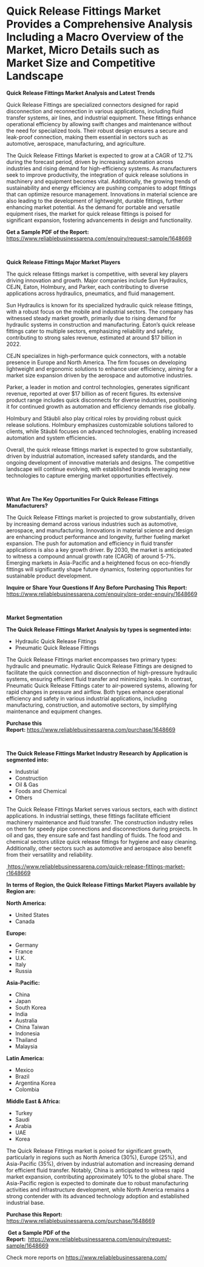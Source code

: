 <p><h1>Quick Release Fittings Market Provides a Comprehensive Analysis Including a Macro Overview of the Market, Micro Details such as Market Size and Competitive Landscape</h1></p><p><strong>Quick Release Fittings Market Analysis and Latest Trends</strong></p>
<p><p>Quick Release Fittings are specialized connectors designed for rapid disconnection and reconnection in various applications, including fluid transfer systems, air lines, and industrial equipment. These fittings enhance operational efficiency by allowing swift changes and maintenance without the need for specialized tools. Their robust design ensures a secure and leak-proof connection, making them essential in sectors such as automotive, aerospace, manufacturing, and agriculture.</p><p>The Quick Release Fittings Market is expected to grow at a CAGR of 12.7% during the forecast period, driven by increasing automation across industries and rising demand for high-efficiency systems. As manufacturers seek to improve productivity, the integration of quick release solutions in machinery and equipment becomes vital. Additionally, the growing trends of sustainability and energy efficiency are pushing companies to adopt fittings that can optimize resource management. Innovations in material science are also leading to the development of lightweight, durable fittings, further enhancing market potential. As the demand for portable and versatile equipment rises, the market for quick release fittings is poised for significant expansion, fostering advancements in design and functionality.</p></p>
<p><strong>Get a Sample PDF of the Report:&nbsp;</strong> <a href="https://www.reliablebusinessarena.com/enquiry/request-sample/1648669?utm_campaign=1871&utm_medium=2&utm_source=Github&utm_content=ia&utm_term=09042025&utm_id=quick-release-fittings">https://www.reliablebusinessarena.com/enquiry/request-sample/1648669</a></p>
<p>&nbsp;</p>
<p><strong>Quick Release Fittings Major Market Players</strong></p>
<p><p>The quick release fittings market is competitive, with several key players driving innovation and growth. Major companies include Sun Hydraulics, CEJN, Eaton, Holmbury, and Parker, each contributing to diverse applications across hydraulics, pneumatics, and fluid management.</p><p>Sun Hydraulics is known for its specialized hydraulic quick release fittings, with a robust focus on the mobile and industrial sectors. The company has witnessed steady market growth, primarily due to rising demand for hydraulic systems in construction and manufacturing. Eaton’s quick release fittings cater to multiple sectors, emphasizing reliability and safety, contributing to strong sales revenue, estimated at around $17 billion in 2022.</p><p>CEJN specializes in high-performance quick connectors, with a notable presence in Europe and North America. The firm focuses on developing lightweight and ergonomic solutions to enhance user efficiency, aiming for a market size expansion driven by the aerospace and automotive industries.</p><p>Parker, a leader in motion and control technologies, generates significant revenue, reported at over $17 billion as of recent figures. Its extensive product range includes quick disconnects for diverse industries, positioning it for continued growth as automation and efficiency demands rise globally.</p><p>Holmbury and Stäubli also play critical roles by providing robust quick release solutions. Holmbury emphasizes customizable solutions tailored to clients, while Stäubli focuses on advanced technologies, enabling increased automation and system efficiencies.</p><p>Overall, the quick release fittings market is expected to grow substantially, driven by industrial automation, increased safety standards, and the ongoing development of innovative materials and designs. The competitive landscape will continue evolving, with established brands leveraging new technologies to capture emerging market opportunities effectively.</p></p>
<p>&nbsp;</p>
<p><strong>What Are The Key Opportunities For Quick Release Fittings Manufacturers?</strong></p>
<p><p>The Quick Release Fittings market is projected to grow substantially, driven by increasing demand across various industries such as automotive, aerospace, and manufacturing. Innovations in material science and design are enhancing product performance and longevity, further fueling market expansion. The push for automation and efficiency in fluid transfer applications is also a key growth driver. By 2030, the market is anticipated to witness a compound annual growth rate (CAGR) of around 5-7%. Emerging markets in Asia-Pacific and a heightened focus on eco-friendly fittings will significantly shape future dynamics, fostering opportunities for sustainable product development.</p></p>
<p><strong>Inquire or Share Your Questions If Any Before Purchasing This Report:</strong> <a href="https://www.reliablebusinessarena.com/enquiry/pre-order-enquiry/1648669?utm_campaign=1871&utm_medium=2&utm_source=Github&utm_content=ia&utm_term=09042025&utm_id=quick-release-fittings">https://www.reliablebusinessarena.com/enquiry/pre-order-enquiry/1648669</a></p>
<p>&nbsp;</p>
<p><strong>Market Segmentation</strong></p>
<p><strong>The Quick Release Fittings Market Analysis by types is segmented into:</strong></p>
<p><ul><li>Hydraulic Quick Release Fittings</li><li>Pneumatic Quick Release Fittings</li></ul></p>
<p><p>The Quick Release Fittings market encompasses two primary types: hydraulic and pneumatic. Hydraulic Quick Release Fittings are designed to facilitate the quick connection and disconnection of high-pressure hydraulic systems, ensuring efficient fluid transfer and minimizing leaks. In contrast, Pneumatic Quick Release Fittings cater to air-powered systems, allowing for rapid changes in pressure and airflow. Both types enhance operational efficiency and safety in various industrial applications, including manufacturing, construction, and automotive sectors, by simplifying maintenance and equipment changes.</p></p>
<p><strong>Purchase this Report:&nbsp;</strong><a href="https://www.reliablebusinessarena.com/purchase/1648669?utm_campaign=1871&utm_medium=2&utm_source=Github&utm_content=ia&utm_term=09042025&utm_id=quick-release-fittings">https://www.reliablebusinessarena.com/purchase/1648669</a></p>
<p>&nbsp;</p>
<p><strong>The Quick Release Fittings Market Industry Research by Application is segmented into:</strong></p>
<p><ul><li>Industrial</li><li>Construction</li><li>Oil & Gas</li><li>Foods and Chemical</li><li>Others</li></ul></p>
<p><p>The Quick Release Fittings Market serves various sectors, each with distinct applications. In industrial settings, these fittings facilitate efficient machinery maintenance and fluid transfer. The construction industry relies on them for speedy pipe connections and disconnections during projects. In oil and gas, they ensure safe and fast handling of fluids. The food and chemical sectors utilize quick release fittings for hygiene and easy cleaning. Additionally, other sectors such as automotive and aerospace also benefit from their versatility and reliability.</p></p>
<p><a href="https://www.reliablebusinessarena.com/quick-release-fittings-market-r1648669?utm_campaign=1871&utm_medium=2&utm_source=Github&utm_content=ia&utm_term=09042025&utm_id=quick-release-fittings">&nbsp;https://www.reliablebusinessarena.com/quick-release-fittings-market-r1648669</a></p>
<p><strong>In terms of Region, the Quick Release Fittings Market Players available by Region are:</strong></p>
<p>
    <p> <strong> North America: </strong>
        <ul>
            <li>United States</li>
            <li>Canada</li>
        </ul>
        </p> 
    <p> <strong> Europe: </strong>
        <ul>
            <li>Germany</li>
            <li>France</li>
            <li>U.K.</li>
            <li>Italy</li>
            <li>Russia</li>
        </ul>
        </p> 
    <p> <strong> Asia-Pacific: </strong>
        <ul>
            <li>China</li>
            <li>Japan</li>
            <li>South Korea</li>
            <li>India</li>
            <li>Australia</li>
            <li>China Taiwan</li>
            <li>Indonesia</li>
            <li>Thailand</li>
            <li>Malaysia</li>
        </ul>
        </p> 
    <p> <strong> Latin America: </strong>
        <ul>
            <li>Mexico</li>
            <li>Brazil</li>
            <li>Argentina Korea</li>
            <li>Colombia</li>
        </ul>
        </p> 
    <p> <strong> Middle East & Africa: </strong>
        <ul>
            <li>Turkey</li>
            <li>Saudi</li>
            <li>Arabia</li>
            <li>UAE</li>
            <li>Korea</li>
        </ul>
    </p>
    </p>
<p><p>The Quick Release Fittings market is poised for significant growth, particularly in regions such as North America (30%), Europe (25%), and Asia-Pacific (35%), driven by industrial automation and increasing demand for efficient fluid transfer. Notably, China is anticipated to witness rapid market expansion, contributing approximately 10% to the global share. The Asia-Pacific region is expected to dominate due to robust manufacturing activities and infrastructure development, while North America remains a strong contender with its advanced technology adoption and established industrial base.</p></p>
<p><strong>Purchase this Report: </strong><a href="https://www.reliablebusinessarena.com/purchase/1648669?utm_campaign=1871&utm_medium=2&utm_source=Github&utm_content=ia&utm_term=09042025&utm_id=quick-release-fittings">https://www.reliablebusinessarena.com/purchase/1648669</a></p>
<p>&nbsp;<strong>Get a Sample PDF of the Report:&nbsp;&nbsp;</strong><a href="https://www.reliablebusinessarena.com/enquiry/request-sample/1648669?utm_campaign=1871&utm_medium=2&utm_source=Github&utm_content=ia&utm_term=09042025&utm_id=quick-release-fittings">https://www.reliablebusinessarena.com/enquiry/request-sample/1648669</a></p>
<p><strong></strong></p>
<p>Check more reports on <a href="https://www.reliablebusinessarena.com/?utm_campaign=1871&utm_medium=2&utm_source=Github&utm_content=ia&utm_term=09042025&utm_id=quick-release-fittings">https://www.reliablebusinessarena.com/</a></p>